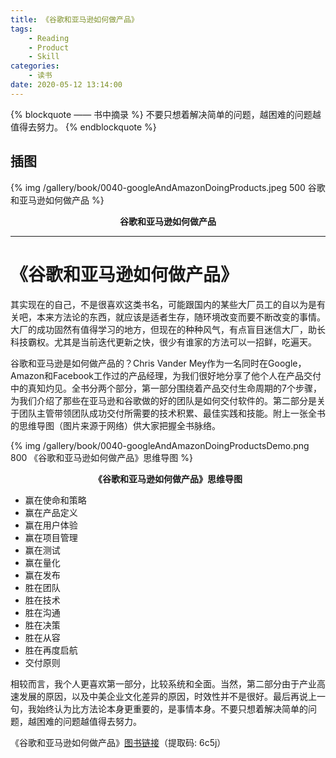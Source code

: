 ```yaml
---
title: 《谷歌和亚马逊如何做产品》
tags:
	- Reading
	- Product
	- Skill
categories:
	- 读书
date: 2020-05-12 13:14:00
---
```


{% blockquote —— 书中摘录 %}
不要只想着解决简单的问题，越困难的问题越值得去努力。
{% endblockquote %}

<!-- more -->

## 插图
{% img /gallery/book/0040-googleAndAmazonDoingProducts.jpeg 500 谷歌和亚马逊如何做产品 %}
<p align="center"><b>谷歌和亚马逊如何做产品</b></p>

-----

# 《谷歌和亚马逊如何做产品》

其实现在的自己，不是很喜欢这类书名，可能跟国内的某些大厂员工的自以为是有关吧，本来方法论的东西，就应该是适者生存，随环境改变而要不断改变的事情。大厂的成功固然有值得学习的地方，但现在的种种风气，有点盲目迷信大厂，助长科技霸权。尤其是当前迭代更新之快，很少有谁家的方法可以一招鲜，吃遍天。

谷歌和亚马逊是如何做产品的？Chris Vander Mey作为一名同时在Google，Amazon和Facebook工作过的产品经理，为我们很好地分享了他个人在产品交付中的真知灼见。全书分两个部分，第一部分围绕着产品交付生命周期的7个步骤，为我们介绍了那些在亚马逊和谷歌做的好的团队是如何交付软件的。第二部分是关于团队主管带领团队成功交付所需要的技术积累、最佳实践和技能。附上一张全书的思维导图（图片来源于网络）供大家把握全书脉络。

{% img /gallery/book/0040-googleAndAmazonDoingProductsDemo.png 800 《谷歌和亚马逊如何做产品》思维导图 %}
<p align="center"><b>《谷歌和亚马逊如何做产品》思维导图</b></p>

- 赢在使命和策略
- 赢在产品定义
- 赢在用户体验
- 赢在项目管理
- 赢在测试
- 赢在量化
- 赢在发布
- 胜在团队
- 胜在技术
- 胜在沟通
- 胜在决策
- 胜在从容
- 胜在再度启航
- 交付原则

相较而言，我个人更喜欢第一部分，比较系统和全面。当然，第二部分由于产业高速发展的原因，以及中美企业文化差异的原因，时效性并不是很好。最后再说上一句，我始终认为比方法论本身更重要的，是事情本身。不要只想着解决简单的问题，越困难的问题越值得去努力。

《谷歌和亚马逊如何做产品》[图书链接](https://pan.baidu.com/s/1NRE_C7LTMrSKQX32vUdhlw)（提取码: 6c5j）